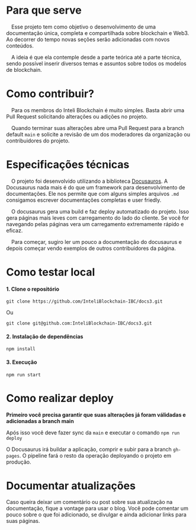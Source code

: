 # Para que serve
&emsp;Esse projeto tem como objetivo o desenvolvimento de uma documentação única, completa e compartilhada sobre blockchain e Web3. Ao decorrer do tempo novas seções serão adicionadas com novos conteúdos.

&emsp;A ideia é que ela contemple desde a parte teórica até a parte técnica, sendo possível inserir diversos temas e assuntos sobre todos os modelos de blockchain. 

# Como contribuir?
&emsp;Para os membros do Inteli Blockchain é muito simples. Basta abrir uma Pull Request solicitando alterações ou adições no projeto.

&emsp;Quando terminar suas alterações abre uma Pull Request para a branch default `main` e solicite a revisão de um dos moderadores da organização ou contribuidores do projeto.

# Especificações técnicas
&emsp;O projeto foi desenvolvido utilizando a biblioteca [Docusauros](https://docusaurus.io/). A Docusaurus nada mais é do que um framework para desenvolvimento de documentações. Ele nos permite que com alguns simples arquivos `.md` consigamos escrever documentações completas e user friedly.

&emsp;O docusaurus gera uma build e faz deploy automatizado do projeto. Isso gera páginas mais leves com carregamento do lado do cliente. Se você for navegando pelas páginas vera um carregamento extremamente rápido e eficaz.

&emsp;Para começar, sugiro ler um pouco a documentação do docusaurus e depois começar vendo exemplos de outros contribuidores da página.

# Como testar local

#### 1. Clone o repositório
```
git clone https://github.com/InteliBlockchain-IBC/docs3.git
```
Ou
```
git clone git@github.com:InteliBlockchain-IBC/docs3.git
```

#### 2. Instalação de dependências
```
npm install
```

#### 3. Execução
```
npm run start
```

# Como realizar deploy

**Primeiro você precisa garantir que suas alterações já foram válidadas e adicionadas a branch main**

Após isso você deve fazer sync da `main` e executar o comando `npm run deploy`

O Docusaurus irá buildar a aplicação, comprir e subir para a branch `gh-pages`. O pipeline fará o resto da operação deployando o projeto em produção.

# Documentar atualizações

Caso queira deixar um comentário ou post sobre sua atualização na documentação, fique a vontage para usar o blog. Você pode comentar um pouco sobre o que foi adicionado, se divulgar e ainda adicionar links para suas páginas.
